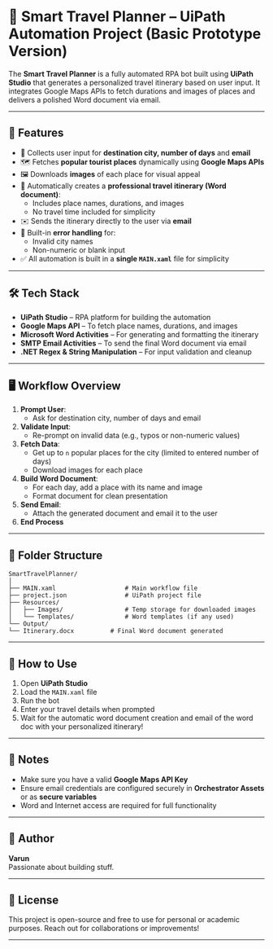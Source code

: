 # 🧳 Smart Travel Planner – UiPath Automation Project (Basic Prototype Version)

The **Smart Travel Planner** is a fully automated RPA bot built using **UiPath Studio** that generates a personalized travel itinerary based on user input. It integrates Google Maps APIs to fetch durations and images of places and delivers a polished Word document via email.

---

## 🚀 Features

- 🧠 Collects user input for **destination city, number of days** and **email**
- 🗺️ Fetches **popular tourist places** dynamically using **Google Maps APIs**
- 🖼️ Downloads **images** of each place for visual appeal
- 📄 Automatically creates a **professional travel itinerary (Word document)**:
  - Includes place names, durations, and images
  - No travel time included for simplicity
- ✉️ Sends the itinerary directly to the user via **email**
- 🧪 Built-in **error handling** for:
  - Invalid city names
  - Non-numeric or blank input
- ✅ All automation is built in a **single `MAIN.xaml`** file for simplicity

---

## 🛠️ Tech Stack

- **UiPath Studio** – RPA platform for building the automation
- **Google Maps API** – To fetch place names, durations, and images
- **Microsoft Word Activities** – For generating and formatting the itinerary
- **SMTP Email Activities** – To send the final Word document via email
- **.NET Regex & String Manipulation** – For input validation and cleanup

---

## 🖥️ Workflow Overview

1. **Prompt User**:
   - Ask for destination city, number of days and email
2. **Validate Input**:
   - Re-prompt on invalid data (e.g., typos or non-numeric values)
3. **Fetch Data**:
   - Get up to `n` popular places for the city (limited to entered number of days)
   - Download images for each place
4. **Build Word Document**:
   - For each day, add a place with its name and image
   - Format document for clean presentation
5. **Send Email**:
   - Attach the generated document and email it to the user
6. **End Process**

---

## 📁 Folder Structure
```
SmartTravelPlanner/
│
├── MAIN.xaml                   # Main workflow file
├── project.json                # UiPath project file
├── Resources/
│   ├── Images/                 # Temp storage for downloaded images
│   └── Templates/              # Word templates (if any used)
└── Output/
└── Itinerary.docx          # Final Word document generated
```
---

## 📧 How to Use

1. Open **UiPath Studio**
2. Load the `MAIN.xaml` file
3. Run the bot
4. Enter your travel details when prompted
5. Wait for the automatic word document creation and email of the word doc with your personalized itinerary!

---

## 📌 Notes

- Make sure you have a valid **Google Maps API Key**
- Ensure email credentials are configured securely in **Orchestrator Assets** or as **secure variables**
- Word and Internet access are required for full functionality

---

## 🧠 Author

**Varun**  
Passionate about building stuff.

---

## 📃 License

This project is open-source and free to use for personal or academic purposes. Reach out for collaborations or improvements!

---
